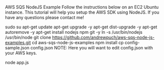 AWS SQS NodeJS Example
Follow the instructions below on an EC2 Ubuntu instance. This tutorial will help you setup the AWS SDK using NodeJS. If you have any questions please contact me!

sudo su
apt-get update
apt-get upgrade -y
apt-get dist-upgrade -y
apt-get autoremove -y
apt-get install nodejs npm git -y
ln -s /usr/bin/nodejs /usr/bin/node
git clone https://github.com/andrewpuch/aws-sqs-node-js-examples.git
cd aws-sqs-node-js-examples
npm install
cp config-sample.json config.json
NOTE: Here you will want to edit config.json with your AWS keys.

node app.js
